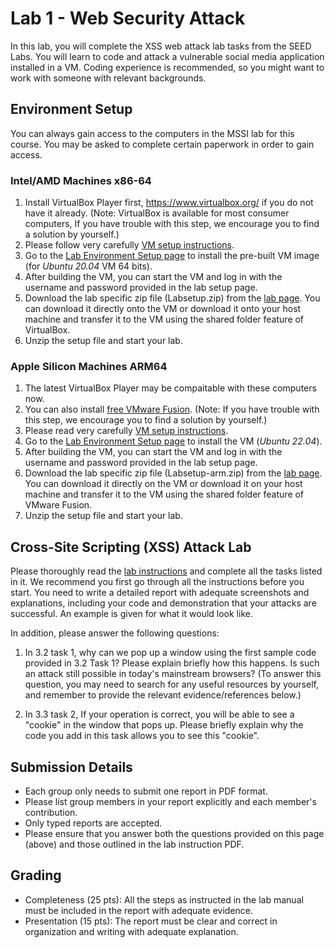 # Lab 1 - Web Security Attack

In this lab, you will complete the XSS web attack lab tasks from the SEED Labs. You will learn to code and attack a vulnerable social media application installed in a VM. Coding experience is recommended, so you might want to work with someone with relevant backgrounds.

## Environment Setup

You can always gain access to the computers in the MSSI lab for this course. You may be asked to complete certain paperwork in order to gain access.

### Intel/AMD Machines x86-64

1. Install VirtualBox Player first, https://www.virtualbox.org/ if you do not have it already. (Note: VirtualBox is available for most consumer computers, If you have trouble with this step, we encourage you to find a solution by yourself.)
2. Please follow very carefully [VM setup instructions](https://github.com/seed-labs/seed-labs/blob/master/manuals/vm/seedvm-manual.md).
3. Go to the [Lab Environment Setup page](https://seedsecuritylabs.org/labsetup.html) to install the pre-built VM image (for *Ubuntu 20.04* VM 64 bits).
4. After building the VM, you can start the VM and log in with the username and password provided in the lab setup page.
5. Download the lab specific zip file (Labsetup.zip) from the [lab page](https://seedsecuritylabs.org/Labs_20.04/Web/Web_XSS_Elgg/). You can download it directly onto the VM or download it onto your host machine and transfer it to the VM using the shared folder feature of VirtualBox.
6. Unzip the setup file and start your lab.

### Apple Silicon Machines ARM64

1. The latest VirtualBox Player may be compaitable with these computers now.
2. You can also install [free VMware Fusion](https://blogs.vmware.com/teamfusion/2024/05/fusion-pro-now-available-free-for-personal-use.html). (Note: If you have trouble with this step, we encourage you to find a solution by yourself.)
3. Please read very carefully [VM setup instructions](https://github.com/seed-labs/seed-labs/blob/master/lab-setup/apple-arm/seedvm-fusion.md).
4. Go to the [Lab Environment Setup page](https://seedsecuritylabs.org/labsetup.html) to install the VM (*Ubuntu 22.04*).
5. After building the VM, you can start the VM and log in with the username and password provided in the lab setup page.
6. Download the lab specific zip file (Labsetup-arm.zip) from the [lab page](https://seedsecuritylabs.org/Labs_20.04/Web/Web_XSS_Elgg/). You can download it directly on the VM or download it on your host machine and transfer it to the VM using the shared folder feature of VMware Fusion.
7. Unzip the setup file and start your lab.

## Cross-Site Scripting (XSS) Attack Lab

Please thoroughly read the [lab instructions](https://seedsecuritylabs.org/Labs_20.04/Files/Web_XSS_Elgg/Web_XSS_Elgg.pdf) and complete all the tasks listed in it. We recommend you first go through all the instructions before you start. You need to write a detailed report with adequate screenshots and explanations, including your code and demonstration that your attacks are successful. An example is given for what it would look like.

In addition, please answer the following questions:

1. In 3.2 task 1, why can we pop up a window using the first sample code provided in 3.2 Task 1? Please explain briefly how this happens. Is such an attack still possible in today's mainstream browsers? (To answer this question, you may need to search for any useful resources by yourself, and remember to provide the relevant evidence/references below.)

2. In 3.3 task 2, If your operation is correct, you will be able to see a "cookie" in the window that pops up. Please briefly explain why the code you add in this task allows you to see this "cookie".

## Submission Details

- Each group only needs to submit one report in PDF format.
- Please list group members in your report explicitly and each member's contribution.
- Only typed reports are accepted.
- Please ensure that you answer both the questions provided on this page (above) and those outlined in the lab instruction PDF.

## Grading

- Completeness (25 pts): All the steps as instructed in the lab manual must be included in the report with adequate evidence.
- Presentation (15 pts): The report must be clear and correct in organization and writing with adequate explanation.
